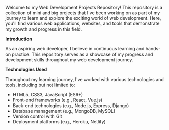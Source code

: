 Welcome to my Web Development Projects Repository! This repository is a collection of mini and big projects that I've been working on as part of my journey to learn and explore the exciting world of web development. Here, you'll find various web applications, websites, and tools that demonstrate my growth and progress in this field.

**Introduction**

As an aspiring web developer, I believe in continuous learning and hands-on practice. This repository serves as a showcase of my progress and development skills throughout my web development journey. 

**Technologies Used**

Throughout my learning journey, I've worked with various technologies and tools, including but not limited to:

- HTML5, CSS3, JavaScript (ES6+)
- Front-end frameworks (e.g., React, Vue.js)
- Back-end technologies (e.g., Node.js, Express, Django)
- Database management (e.g., MongoDB, MySQL)
- Version control with Git
- Deployment platforms (e.g., Heroku, Netlify)
